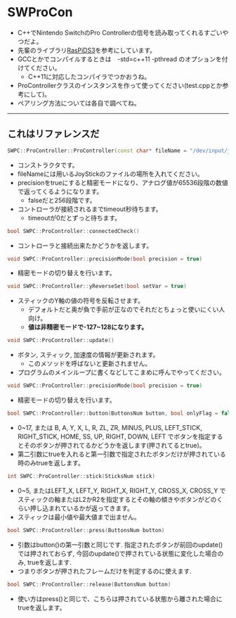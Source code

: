 # SWProCon
* C++でNintendo SwitchのPro Controllerの信号を読み取ってくれるすごいやつだよ。
* 先輩のライブラリ[RasPiDS3](https://github.com/Owl8/RasPiDS3)を参考にしています。
* GCCとかでコンパイルするときは　-std=c++11 -pthread のオプションを付けてください。
	* C++11に対応したコンパイラでつかおうね。
* ProControllerクラスのインスタンスを作って使ってください(test.cppとか参考にして)。
* ペアリング方法については各自で調べてね。

---
## これはリファレンスだ
```cpp
SWPC::ProController::ProController(const char* fileName = "/dev/input/js0", bool precision = false, int timeout = 0)
```
* コンストラクタです。
* fileNameには用いるJoyStickのファイルの場所を入れてください。
* precisionをtrueにすると精密モードになり、アナログ値が65536段階の数値で返ってくるようになります。
	* falseだと256段階です。
* コントローラが接続されるまでtimeout秒待ちます。
	* timeoutが0だとずっと待ちます。

```cpp
bool SWPC::ProController::connectedCheck()
```
* コントローラと接続出来たかどうかを返します。

```cpp
void SWPC::ProController::precisionMode(bool precision = true)
```
* 精密モードの切り替えを行います。

```cpp
void SWPC::ProController::yReverseSet(bool setVar = true)
```
* スティックのY軸の値の符号を反転させます。
    * デフォルトだと奥が負で手前が正なのでそれだとちょっと使いにくい人向け。
    * **値は非精密モードで-127~128になります。**

```cpp
void SWPC::ProController::update()
```
* ボタン, スティック, 加速度の情報が更新されます。
    * このメソッドを呼ばないと更新されません。
* プログラムのメインループに書くなどしてこまめに呼んでやってください。

```cpp
void SWPC::ProController::precisionMode(bool precision = true)
```
* 精密モードの切り替えを行います。

```cpp
bool SWPC::ProController::button(ButtonsNum button, bool onlyFlag = false)
```
* 0~17, または B, A, Y, X, L, R, ZL, ZR, MINUS, PLUS, LEFT_STICK, RIGHT_STICK, HOME, SS, UP, RIGHT, DOWN, LEFT でボタンを指定するとそのボタンが押されてるかどうかを返します(押されてるとtrue)。
* 第二引数にtrueを入れると第一引数で指定されたボタンだけが押されている時のみtrueを返します。

```cpp
int SWPC::ProController::stick(SticksNum stick)
```
* 0~5, またはLEFT_X, LEFT_Y, RIGHT_X, RIGHT_Y, CROSS_X, CROSS_Y でスティックの軸またはL2かR2を指定するとその軸の傾きやボタンがどのくらい押し込まれているかが返ってきます。
* スティックは最小値や最大値まで出ません。

```cpp
bool SWPC::ProController::press(ButtonsNum button)
```
* 引数はbutton()の第一引数と同じです. 指定されたボタンが前回のupdate()では押されておらず, 今回のupdate()で押されている状態に変化した場合のみ, trueを返します.
* つまりボタンが押されたフレームだけを判定するのに使えます.

```cpp
bool SWPC::ProController::release(ButtonsNum button)
```
* 使い方はpress()と同じで、こちらは押されている状態から離された場合にtrueを返します。
